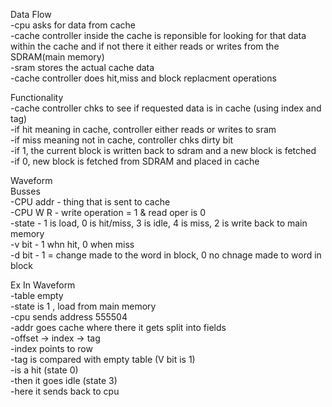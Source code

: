 Data Flow  
-cpu asks for data from cache  
-cache controller inside the cache is reponsible for looking for that data within the cache and if not there
it either reads or writes from the SDRAM(main memory)  
-sram stores the actual cache data  
-cache controller does hit,miss and block replacment operations  

Functionality  
-cache controller chks to see if requested data is in cache (using index and tag)  
-if hit meaning in cache, controller either reads or writes to sram  
-if miss meaning not in cache, controller chks dirty bit  
	   -if 1, the current block is written back to sdram and a new block is fetched  
	   -if 0, new block is fetched from SDRAM and placed in cache  

Waveform  
Busses  
-CPU addr - thing that is sent to cache  
-CPU W R - write operation = 1 & read oper is 0  
-state - 1 is load, 0 is hit/miss, 3 is idle, 4 is miss, 2 is write back to main memory  
-v bit - 1 whn hit, 0 when miss  
-d bit - 1 = change made to the word in block, 0 no chnage made to word in block  

Ex In Waveform  
-table empty  
-state is 1 , load from main memory  
-cpu sends address 555504  
-addr goes cache where there it gets split into fields  
	-offset -> index -> tag  
	-index points to row  
	-tag is compared with empty table (V bit is 1)  
		-is a hit (state 0)  
-then it goes idle (state 3)  
	-here it sends back to cpu  
